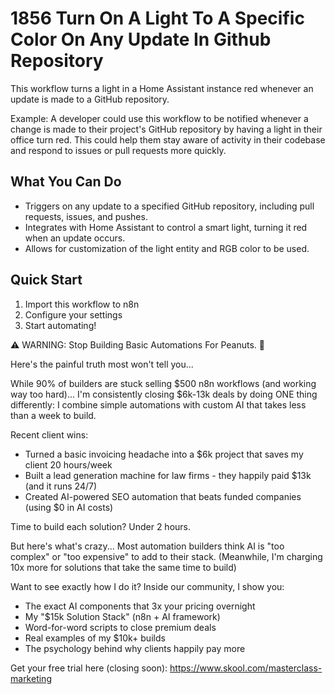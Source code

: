 # 1856 Turn On A Light To A Specific Color On Any Update In Github Repository

This workflow turns a light in a Home Assistant instance red whenever an update is made to a GitHub repository.

Example: A developer could use this workflow to be notified whenever a change is made to their project's GitHub repository by having a light in their office turn red. This could help them stay aware of activity in their codebase and respond to issues or pull requests more quickly.

## What You Can Do
- Triggers on any update to a specified GitHub repository, including pull requests, issues, and pushes.
- Integrates with Home Assistant to control a smart light, turning it red when an update occurs.
- Allows for customization of the light entity and RGB color to be used.

## Quick Start
1. Import this workflow to n8n
2. Configure your settings
3. Start automating!

⚠️ WARNING: Stop Building Basic Automations For Peanuts. 🚫

Here's the painful truth most won't tell you...

While 90% of builders are stuck selling $500 n8n workflows (and working way too hard)...
I'm consistently closing $6k-13k deals by doing ONE thing differently:
I combine simple automations with custom AI that takes less than a week to build.

Recent client wins:
* Turned a basic invoicing headache into a $6k project that saves my client 20 hours/week
* Built a lead generation machine for law firms - they happily paid $13k (and it runs 24/7)
* Created AI-powered SEO automation that beats funded companies (using $0 in AI costs)

Time to build each solution? Under 2 hours.

But here's what's crazy...
Most automation builders think AI is "too complex" or "too expensive" to add to their stack.
(Meanwhile, I'm charging 10x more for solutions that take the same time to build)

Want to see exactly how I do it?
Inside our community, I show you:
* The exact AI components that 3x your pricing overnight
* My "$15k Solution Stack" (n8n + AI framework)
* Word-for-word scripts to close premium deals
* Real examples of my $10k+ builds
* The psychology behind why clients happily pay more

Get your free trial here (closing soon): https://www.skool.com/masterclass-marketing
